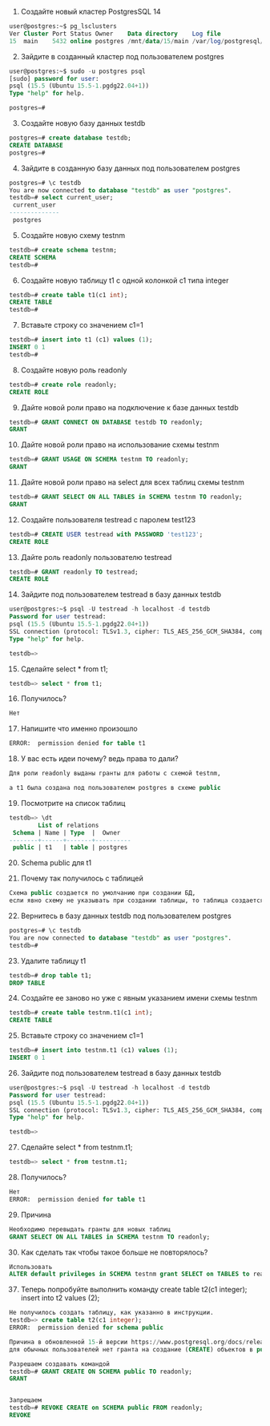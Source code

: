1. Создайте новый кластер PostgresSQL 14  
``` sql
user@postgres:~$ pg_lsclusters
Ver Cluster Port Status Owner    Data directory    Log file
15  main    5432 online postgres /mnt/data/15/main /var/log/postgresql/postgresql-15-main.log
``` 

2. Зайдите в созданный кластер под пользователем postgres
``` sql
user@postgres:~$ sudo -u postgres psql
[sudo] password for user: 
psql (15.5 (Ubuntu 15.5-1.pgdg22.04+1))
Type "help" for help.

postgres=# 
```  

3. Создайте новую базу данных testdb
``` sql
postgres=# create database testdb;
CREATE DATABASE
postgres=#
``` 

4. Зайдите в созданную базу данных под пользователем postgres
``` sql
postgres=# \c testdb
You are now connected to database "testdb" as user "postgres".
testdb=# select current_user;
 current_user 
--------------
 postgres
```  

5. Создайте новую схему testnm
``` sql
testdb=# create schema testnm;
CREATE SCHEMA
testdb=#
```  

6. Создайте новую таблицу t1 с одной колонкой c1 типа integer
``` sql
testdb=# create table t1(c1 int);
CREATE TABLE
testdb=#
```  

7. Вставьте строку со значением c1=1
``` sql
testdb=# insert into t1 (c1) values (1);
INSERT 0 1
testdb=#
```  

8. Создайте новую роль readonly
``` sql
testdb=# create role readonly;
CREATE ROLE
```  

9. Дайте новой роли право на подключение к базе данных testdb
``` sql
testdb=# GRANT CONNECT ON DATABASE testdb TO readonly;
GRANT
```  

10. Дайте новой роли право на использование схемы testnm
``` sql
testdb=# GRANT USAGE ON SCHEMA testnm TO readonly;
GRANT
```  

11. Дайте новой роли право на select для всех таблиц схемы testnm
``` sql
testdb=# GRANT SELECT ON ALL TABLES in SCHEMA testnm TO readonly;
GRANT
```  

12. Создайте пользователя testread с паролем test123
``` sql
testdb=# CREATE USER testread with PASSWORD 'test123';
CREATE ROLE
``` 

13. Дайте роль readonly пользователю testread
``` sql
testdb=# GRANT readonly TO testread;
CREATE ROLE
``` 

14. Зайдите под пользователем testread в базу данных testdb
``` sql
user@postgres:~$ psql -U testread -h localhost -d testdb
Password for user testread: 
psql (15.5 (Ubuntu 15.5-1.pgdg22.04+1))
SSL connection (protocol: TLSv1.3, cipher: TLS_AES_256_GCM_SHA384, compression: off)
Type "help" for help.

testdb=>
``` 

15. Сделайте select * from t1;
``` sql
testdb=> select * from t1;
``` 

16. Получилось?
``` sql
Нет
``` 

17. Напишите что именно произошло
``` sql
ERROR:  permission denied for table t1
```

18. У вас есть идеи почему? ведь права то дали?
``` sql
Для роли readonly выданы гранты для работы с схемой testnm,

а t1 была создана под пользователем postgres в схеме public
``` 

19. Посмотрите на список таблиц
``` sql
testdb=> \dt
        List of relations
 Schema | Name | Type  |  Owner   
--------+------+-------+----------
 public | t1   | table | postgres
``` 

20. Schema public для t1  

21. Почему так получилось с таблицей
``` sql
Схема public создается по умолчанию при создании БД, 
если явно схему не указывать при создании таблицы, то таблица создается в public 
```

22. Вернитесь в базу данных testdb под пользователем postgres
``` sql
postgres=# \c testdb
You are now connected to database "testdb" as user "postgres".
testdb=# 
``` 

23. Удалите таблицу t1
``` sql
testdb=# drop table t1;
DROP TABLE
```

24. Создайте ее заново но уже с явным указанием имени схемы testnm
``` sql
testdb=# create table testnm.t1(c1 int);
CREATE TABLE
```

25. Вставьте строку со значением c1=1
``` sql
testdb=# insert into testnm.t1 (c1) values (1);
INSERT 0 1
```

26. Зайдите под пользователем testread в базу данных testdb
``` sql
user@postgres:~$ psql -U testread -h localhost -d testdb
Password for user testread: 
psql (15.5 (Ubuntu 15.5-1.pgdg22.04+1))
SSL connection (protocol: TLSv1.3, cipher: TLS_AES_256_GCM_SHA384, compression: off)
Type "help" for help.

testdb=> 
```

27. Сделайте select * from testnm.t1;
``` sql
testdb=> select * from testnm.t1;
```

28. Получилось?
``` sql
Нет
ERROR:  permission denied for table t1
```

29. Причина
``` sql
Необходимо перевыдать гранты для новых таблиц
GRANT SELECT ON ALL TABLES in SCHEMA testnm TO readonly;
```

30. Как сделать так чтобы такое больше не повторялось?
``` sql
Использовать 
ALTER default privileges in SCHEMA testnm grant SELECT on TABLES to readonly; 
```



37. Теперь попробуйте выполнить команду create table t2(c1 integer); insert into t2 values (2);
``` sql
Не получилось создать таблицу, как указанно в инструкции. 
testdb=> create table t2(c1 integer);
ERROR:  permission denied for schema public

Причина в обновленной 15-й версии https://www.postgresql.org/docs/release/15.0/ 
для обычных пользователей нет гранта на создание (CREATE) объектов в public схеме 

Разрешаем создавать командой
testdb=# GRANT CREATE ON SCHEMA public TO readonly;
GRANT


Запрещаем
testdb=# REVOKE CREATE on SCHEMA public FROM readonly;
REVOKE

```
